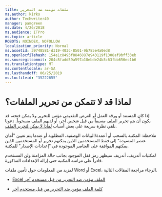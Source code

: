 ```yaml
---
title: ملفات مؤمنة ضد التحرير
ms.author: kirks
author: Techwriter40
manager: pamgreen
ms.date: 4/26/2018
ms.audience: ITPro
ms.topic: article
ROBOTS: NOINDEX, NOFOLLOW
localization_priority: Normal
ms.assetid: 39748581-d319-403c-8501-9b785e4a0ed8
ms.openlocfilehash: 154e1c8493f8846087e943119f1308af9bff33eb
ms.sourcegitcommit: 204c8fadd59a597a18ebde24b3c63fbb656ec1b6
ms.translationtype: MT
ms.contentlocale: ar-SA
ms.lasthandoff: 06/25/2019
ms.locfileid: "35222655"
---
```

# <a name="why-you-might-not-be-able-to-edit-files"></a>لماذا قد لا تتمكن من تحرير الملفات؟

إذا كان المستند أو ورقة العمل أو العرض التقديمي مؤمن للتحرير ولا يمكن فتحه، قد يكون أن يتم تحرير الملف مسبقاً من قبل شخص آخر، أو لديهم الملف مسحوباً. دعونا نلقي نظرة سريعة على بعض أسباب [لماذا لا يمكن لتحرير الملف](https://support.office.com/article/why-can-t-i-edit-this-file-97315f48-aa5e-49d3-a4ae-a14b73daf87b).

ملاحظة: المكتبة بالسحب أو أعمدة/البيانات الوصفية، المطلوبة أو عندما يتم تعيين "أمان عنصر المسودة" إلى فقط المستخدمين الذين يمكنهم تحرير أو المستخدمين الذين يمكنهم الموافقة على العناصر الموجودة في "إعدادات الإصدار" للمكتبة.

لمكتبات أندريف، أندريف سيظهر رمز قفل الموجود بجانب حالة المزامنة ولن المستخدم قادراً على مزامنة المكتبة حتى إزالة الإعدادات المذكورة.

لمزيد من المعلومات حول تأمين ملفات Word أو Excel، الرجاء مراجعة المقالات التالية.

- [Excel الملف مؤمن ضد التحرير من قبل مستخدم آخر](https://support.office.com/article/Excel-file-is-locked-for-editing-by-another-user-6fa93887-2c2c-45f0-abcc-31b04aed68b3)

- [كلمة الملف مؤمن ضد التحرير من قبل مستخدم آخر](https://support.microsoft.com/help/313472/the-document-is-locked-for-editing-by-another-user-error-message-when)

